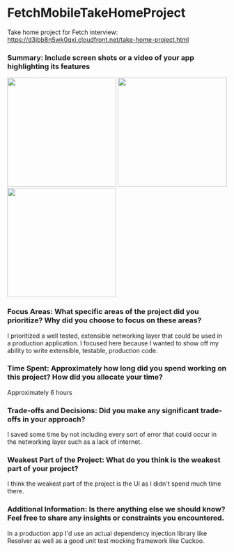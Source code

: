 # FetchMobileTakeHomeProject
Take home project for Fetch interview: https://d3jbb8n5wk0qxi.cloudfront.net/take-home-project.html

### Summary: Include screen shots or a video of your app highlighting its features

<img src="https://github.com/user-attachments/assets/f0334e40-d55d-4a83-ad22-099a1f9e2083" width="250">

<img src="https://github.com/user-attachments/assets/78f019b2-fc60-4189-b3fa-3d65b2081599" width="250">

<img src="https://github.com/user-attachments/assets/5b55f427-9b49-4483-b884-00fadc675eb3" width="250">

### Focus Areas: What specific areas of the project did you prioritize? Why did you choose to focus on these areas?

I prioritized a well tested, extensible networking layer that could be used in a production application. I focused here because I wanted to show off my ability to write extensible, testable, production code.

### Time Spent: Approximately how long did you spend working on this project? How did you allocate your time?

Approximately 6 hours

### Trade-offs and Decisions: Did you make any significant trade-offs in your approach?

I saved some time by not including every sort of error that could occur in the networking layer such as a lack of internet.

### Weakest Part of the Project: What do you think is the weakest part of your project?

I think the weakest part of the project is the UI as I didn't spend much time there.

### Additional Information: Is there anything else we should know? Feel free to share any insights or constraints you encountered.

In a production app I'd use an actual dependency injection library like Resolver as well as a good unit test mocking framework like Cuckoo.
